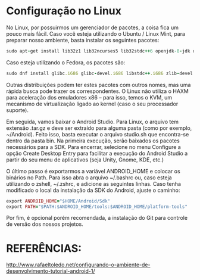 # Configuração no Linux

No Linux, por possuirmos um gerenciador de pacotes, a coisa fica um pouco mais fácil. Caso você esteja utilizando o Ubuntu / Linux Mint, para preparar nosso ambiente, basta instalar os seguintes pacotes:

```ruby
sudo apt-get install lib32z1 lib32ncurses5 lib32stdc++6 openjdk-8-jdk qemu-kvm libvirt-bin ubuntu-vm-builder bridge-utils
```
Caso esteja utilizando o Fedora, os pacotes são:

```ruby
sudo dnf install glibc.i686 glibc-devel.i686 libstdc++.i686 zlib-devel.i686 ncurses-devel.i686 libX11-devel.i686 libXrender.i686 libXrandr.i686 java-1.8.0-openjdk-devel qemu-kvm
```

Outras distribuições podem ter estes pacotes com outros nomes, mas uma rápida busca pode trazer os correspondentes. O Linux não utiliza o HAXM para aceleração dos emuladores x86 – para isso, temos o KVM, um mecanismo de virtualização ligado ao kernel (caso o seu processador suporte).

Em seguida, vamos baixar o Android Studio. Para Linux, o arquivo tem extensão .tar.gz e deve ser extraído para alguma pasta (como por exemplo, ~/Android). Feito isso, basta executar o arquivo studio.sh que encontra-se dentro da pasta bin. Na primeira execução, serão baixados os pacotes necessários para a SDK. Para encerrar, selecione no menu Configure a opção Create Desktop Entry para facilitar a execução do Android Studio a partir do seu menu de aplicativos (seja Unity, Gnome, KDE, etc.)

O último passo é exportarmos a variável ANDROID_HOME e colocar os binários no Path. Para isso abra o arquivo ~/.bashrc ou, caso esteja utilizando o zshell, ~/.zshrc, e adicione as seguintes linhas. Caso tenha modificado o local da instalação da SDK do Android, ajuste o caminho:

```ruby
export ANDROID_HOME="$HOME/Android/Sdk"
export PATH="$PATH:$ANDROID_HOME/tools:$ANDROID_HOME/platform-tools"
```

Por fim, é opcional porém recomendada, a instalação do Git para controle de versão dos nossos projetos.

# REFERÊNCIAS:

http://www.rafaeltoledo.net/configurando-o-ambiente-de-desenvolvimento-tutorial-android-1/